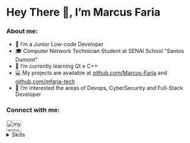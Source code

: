<!--
    TITLE:      README
    AUTOR:      MARCUS FARIA
    DATA_INIT:  31.10.2022


 -->

<!-- <style>
    .indexes-readme {
        font-size: 16px;
        color: lightblue;
        font-weight: 500;
    }

    .add-top-space {
        margin-top: 42px;
    }
</style> -->


# Hey There 👋, I’m Marcus Faria


<h3>About me:</h3>

- 🚀 I’m a Junior Low-code Developer
- 🎓 Computer Network Technician Student at SENAI School "Santos Dumont”
- 🌱 I’m currently learning Qt e C++
- 💻 My projects are available at [github.com/Marcus-Faria][link-old] and [github.com/mfaria-tech][link-curr]
- 🔭 I’m interested the areas of Devops, CyberSecurity and Full-Stack Developer



<h3>Connect with me:</h3>
<a href="https://www.linkedin.com/in/marcus-v-faria-4a2117213" target="blank"><img align="center" src="https://raw.githubusercontent.com/rahuldkjain/github-profile-readme-generator/master/src/images/icons/Social/linked-in-alt.svg" alt="my account in Linkedin" height="30" width="40" /></a>


<br/>
<details>
    <summary>
        <span>Skills</span>
    </summary>

**Languages**

![JavaScript][badge-javascript]
![Python][badge-python]
![C][badge-c]
![C++][badge-cpp]
![PowerShell][badge-powershell]
![Shell Script][badge-shellscript]


**Languages Markation and Style**

![HTML5][badge-html5]
![CSS3][badge-css3]
![Markdown][badge-markdown]


**SOs**

![Windows][badge-windows]
![Linux][badge-linux]


**Devops**

![Docker][badge-docker]
![Nginx][badge-nginx]


**Frameworks, Platforms and Libraries**

![Qt][badge-qt]
![Outsystems][badge-outsystems]



**Version Control**

![Git][badge-git]



<!-- ###################################### -->
<!--             LOCAL VARIABLES            -->
<!-- ###################################### -->

<!-- Version Control -->
[badge-git]: https://img.shields.io/badge/git-29334C.svg?style=for-the-badge&logo=git&logoColor=white

<!-- Server WEB -->
[badge-nginx]: https://img.shields.io/badge/nginx-29334C.svg?style=for-the-badge&logo=nginx&logoColor=white

<!-- Containers -->
[badge-docker]: https://img.shields.io/badge/docker-29334C.svg?style=for-the-badge&logo=docker&logoColor=white

<!-- SOs -->
[badge-linux]: https://img.shields.io/badge/Linux-29334C?style=for-the-badge&logo=linux&logoColor=white
[badge-windows]: https://img.shields.io/badge/Windows-29334C?style=for-the-badge&logo=windows&logoColor=white

<!-- Distro Linux -->
[badge-debian]: https://img.shields.io/badge/Debian-29334C?style=for-the-badge&logo=debian&logoColor=white
[badge-ubuntu]: https://img.shields.io/badge/Ubuntu-29334C?style=for-the-badge&logo=ubuntu&logoColor=white
[badge-fedora]: https://img.shields.io/badge/Fedora-29334C?style=for-the-badge&logo=fedora&logoColor=white
[badge-arch]: https://img.shields.io/badge/Arch%20Linux-29334C?logo=arch-linux&logoColor=fff&style=for-the-badge

<!-- Languages Mark -->
[badge-html5]: https://img.shields.io/badge/html5-29334C.svg?style=for-the-badge&logo=html5&logoColor=white
[badge-markdown]: https://img.shields.io/badge/markdown-29334C.svg?style=for-the-badge&logo=markdown&logoColor=white

<!-- Language Style -->
[badge-css3]: https://img.shields.io/badge/css3-29334C.svg?style=for-the-badge&logo=css3&logoColor=white

<!-- Languages -->
[badge-javascript]: https://img.shields.io/badge/javascript-29334C.svg?style=for-the-badge&logo=javascript&logoColor=white
[badge-python]: https://img.shields.io/badge/python-29334C?style=for-the-badge&logo=python&logoColor=white
[badge-c]: https://img.shields.io/badge/c-29334C.svg?style=for-the-badge&logo=c&logoColor=white
[badge-cpp]: https://img.shields.io/badge/c++-29334C.svg?style=for-the-badge&logo=c%2B%2B&logoColor=white
[badge-powershell]: https://img.shields.io/badge/PowerShell-29334C.svg?style=for-the-badge&logo=powershell&logoColor=white
[badge-shellscript]: https://img.shields.io/badge/shell_script-29334C.svg?style=for-the-badge&logo=gnu-bash&logoColor=white


<!-- Frameworks, Platforms and Libraries -->
[badge-qt]: https://img.shields.io/badge/Qt-29334C.svg?style=for-the-badge&logo=Qt&logoColor=white
[badge-outsystems]: https://img.shields.io/badge/OutSystems-29334C?style=for-the-badge&logo=OutSystems&logoColor=white


<!-- Connect me -->
[link-old]: http://github.com/Marcus-Faria
[link-curr]: http://github.com/mfaria-tech
[link-kinkedin]: https://www.linkedin.com/in/marcus-v-faria-4a2117213/
[badge-linkedin]: https://raw.githubusercontent.com/rahuldkjain/github-profile-readme-generator/master/src/images/icons/Social/linked-in-alt.svg


<!-- COLORs -->
<!-- blue-light :: %235391FE -->
<!-- orange :: %23F05033 -->
<!-- black :: %23121011 -->
<!-- gray :: 2F3134 -->
<!-- yellow :: F88900 -->
